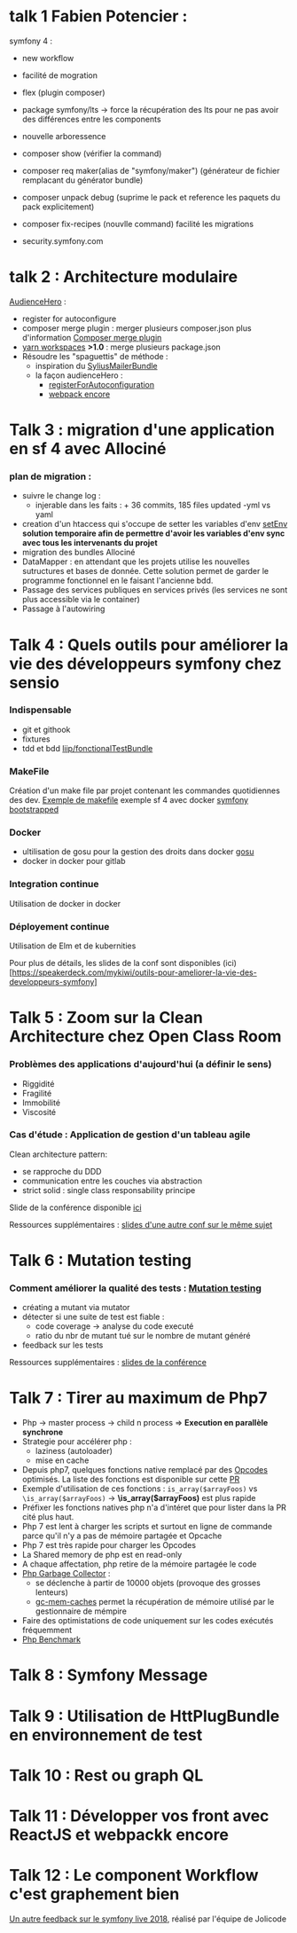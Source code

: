 

talk 1 Fabien Potencier :
=======================

symfony 4 :

- new workflow
- facilité de mogration
- flex (plugin composer)
- package symfony/lts -> force la récupération des lts pour ne pas avoir des différences entre les components
- nouvelle arboressence
- composer show (vérifier la command)
- composer req maker(alias de "symfony/maker") (générateur de fichier remplacant du générator bundle)
- composer unpack debug (suprime le pack et reference les paquets du pack explicitement)

- composer fix-recipes (nouvlle command) facilité les migrations

- security.symfony.com


talk 2 : Architecture modulaire
===============================

[AudienceHero](http://www.audiencehero.org/) :
* register for autoconfigure
* composer merge plugin :  merger plusieurs composer.json
    plus d'information [Composer merge plugin](https://github.com/wikimedia/composer-merge-plugin)
* [yarn workspaces](https://yarnpkg.com/lang/en/docs/workspaces/) __>1.0__ : merge plusieurs package.json
* Résoudre les "spaguettis" de méthode :
    - inspiration du [SyliusMailerBundle](https://github.com/Sylius/SyliusMailerBundle)
    - la façon audienceHero :
        * [registerForAutoconfiguration](https://symfony.com/doc/current/service_container/tags.html)
        * [webpack encore](https://symfony.com/doc/current/frontend.html)


Talk 3 : migration d'une application en sf 4 avec Allociné
==========================================================

### plan de migration :
* suivre le change log :
    - injerable dans les faits : + 36 commits, 185 files updated
    -yml vs yaml
* creation d'un htaccess qui s'occupe de setter les variables d'env [setEnv](https://httpd.apache.org/docs/2.4/mod/mod_env.html#setenv) __solution temporaire afin de permettre d'avoir les variables d'env sync avec tous les intervenants du projet__
* migration des bundles Allociné
* DataMapper : en attendant que les projets utilise les nouvelles sutructures et bases de donnée.
Cette solution permet de garder le programme fonctionnel en le faisant l'ancienne bdd.
* Passage des services publiques en services privés (les services ne sont plus accessible via le container)
* Passage à l'autowiring

Talk 4 : Quels outils pour améliorer la vie des développeurs symfony chez sensio
===============================================
### Indispensable
* git et githook
* fixtures
* tdd et bdd [liip/fonctionalTestBundle](https://github.com/liip/LiipFunctionalTestBundle)

### MakeFile
Création d'un make file par projet contenant les commandes quotidiennes des dev. [Exemple de makefile](https://github.com/mykiwi/symfony-bootstrapped/blob/master/Makefile) exemple sf 4 avec docker [symfony bootstrapped](https://github.com/mykiwi/symfony-bootstrapped)

### Docker
* ultilisation de gosu pour la gestion des droits dans docker [gosu](https://github.com/tianon/gosu)
* docker in docker pour gitlab

### Integration continue
Utilisation de  docker in docker

### Déployement continue
Utilisation de Elm et de kubernities

Pour plus de détails, les slides de la conf sont disponibles (ici)[https://speakerdeck.com/mykiwi/outils-pour-ameliorer-la-vie-des-developpeurs-symfony]

Talk 5 : Zoom sur la Clean Architecture chez Open Class Room
=================================================

### Problèmes des applications d'aujourd'hui (a définir le sens)
* Riggidité
* Fragilité
* Immobilité
* Viscosité

### Cas d'étude : Application de gestion d'un tableau agile

Clean architecture pattern:
* se rapproche du DDD
* communication entre les couches via abstraction
* strict solid : single class responsability principe

Slide de la conférence disponible [ici](https://speakerdeck.com/de_la_tech/architecture-modulaire-grace-a-symfony-et-lecosysteme-open-source) 

Ressources supplémentaires :  [slides d'une autre conf sur le même sujet](https://fr.slideshare.net/RomainKuzniak/design-applicatif-avec-symfony2)

Talk 6 : Mutation testing
=========================

### Comment améliorer la qualité des tests : [Mutation testing](https://infection.github.io/)

* créating a mutant via mutator
* détecter si une suite de test est fiable :
  - code coverage -> analyse du code executé
  - ratio du nbr de mutant tué sur le nombre de mutant généré
* feedback sur les tests

Ressources supplémentaires : [slides de la conférence](https://speakerdeck.com/theofidry/mutation-testing-better-code-by-making-bugs-1)


Talk 7 : Tirer au maximum de Php7
=================================

* Php -> master process -> child n process => **Execution en parallèle synchrone**
* Strategie pour accélérer php :
   - laziness (autoloader)
   - mise en cache
* Depuis php7, quelques fonctions native remplacé par des [Opcodes](https://afup.org/talks/1992-opcode-mais-a-quoi-ca-sert) optimisés. La liste des fonctions est disponible sur cette [PR](https://github.com/FriendsOfPHP/PHP-CS-Fixer/issues/3048)
* Exemple d'utilisation de ces fonctions :
`is_array($arrayFoos)` vs `\is_array($arrayFoos)` -> **\is_array($arrayFoos)** est plus rapide
* Préfixer les fonctions natives php n'a d'intéret que pour lister dans la PR cité plus haut.
* Php 7 est lent à charger les scripts et surtout en ligne de commande parce qu'il n'y a pas de mémoire partagée et Opcache
* Php 7 est très rapide pour charger les Opcodes 
* La Shared memory de php est en read-only
* A chaque affectation, php retire de la mémoire partagée le code
* [Php Garbage Collector](http://php.net/manual/en/features.gc.php) :
    - se déclenche à partir de 10000 objets (provoque des grosses lenteurs)
    - [gc-mem-caches](http://php.net/manual/fr/function.gc-mem-caches.php) permet la récupération de mémoire utilisé par le gestionnaire de mémpire
* Faire des optimistations de code uniquement sur les codes exécutés fréquemment
* [Php Benchmark](http://www.phpbenchmarks.com/fr/)

Talk 8 : Symfony Message
=======================

Talk 9 : Utilisation de HttPlugBundle en environnement de test
=========================

Talk 10 : Rest ou graph QL
=================

Talk 11 : Développer vos front avec ReactJS et webpackk encore
===================

Talk 12 : Le component Workflow c'est graphement bien
===================== 
  
[Un autre feedback sur le symfony live 2018](https://jolicode.com/blog/notre-retour-du-symfony-live-2018), réalisé par l'équipe de Jolicode 